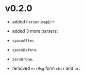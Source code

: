 # v0.2.0

- added `Parser.mapErr`.
- added 3 more parsers:
 - `spaceAfter`.
 - `spaceBefore`.
 - `zeroOrOne`.

- removed `errMsg` form `char` and `or`.
